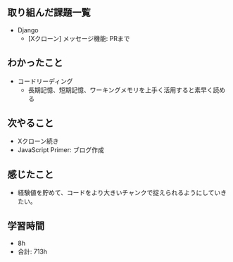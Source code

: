 ## 取り組んだ課題一覧

- Django
    -  [Xクローン] メッセージ機能: PRまで

## わかったこと
- コードリーディング
    - 長期記憶、短期記憶、ワーキングメモリを上手く活用すると素早く読める

## 次やること

-  Xクローン続き
- JavaScript Primer: ブログ作成

## 感じたこと
- 経験値を貯めて、コードをより大きいチャンクで捉えられるようにしていきたい。
## 学習時間

- 8h
- 合計: 713h